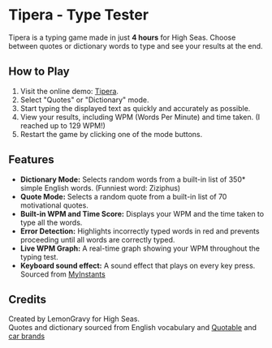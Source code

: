 # Tipera - Type Tester

Tipera is a typing game made in just **4 hours** for High Seas. Choose between quotes or dictionary words to type and see your results at the end.

## How to Play

1. Visit the online demo: [Tipera](https://mangycat.github.io/Tipera).
2. Select "Quotes" or "Dictionary" mode.
3. Start typing the displayed text as quickly and accurately as possible.
4. View your results, including WPM (Words Per Minute) and time taken. (I reached up to 129 WPM!)
5. Restart the game by clicking one of the mode buttons.

## Features

- **Dictionary Mode:** Selects random words from a built-in list of 350* simple English words. (Funniest word: Ziziphus)
- **Quote Mode:** Selects a random quote from a built-in list of 70 motivational quotes.
- **Built-in WPM and Time Score:** Displays your WPM and the time taken to type all the words.
- **Error Detection:** Highlights incorrectly typed words in red and prevents proceeding until all words are correctly typed.
- **Live WPM Graph:** A real-time graph showing your WPM throughout the typing test.
- **Keyboard sound effect:** A sound effect that plays on every key press. Sourced from [MyInstants](https://www.myinstants.com/en/instant/osu-hit-sound-29289/)
## Credits

Created by LemonGravy for High Seas.  
Quotes and dictionary sourced from English vocabulary and [Quotable](https://github.com/lukePeavey/quotable/) and [car brands](https://github.com/matthlavacka/car-list/blob/master/car-list.json)